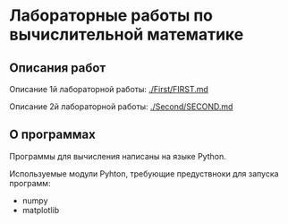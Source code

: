 # Лабораторные работы по вычислительной математике

## Описания работ

Описание 1й лабораторной работы:
[./First/FIRST.md](./First/FIRST.md)

Описание 2й лабораторной работы: 
[./Second/SECOND.md](./Second/SECOND.md)

## О программах

Программы для вычисления написаны на языке Python. 

Используемые модули Pyhton, требующие предуствноки для запуска программ: 
* numpy
* matplotlib
